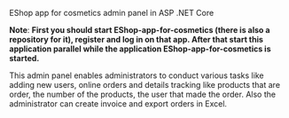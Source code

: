 EShop app for cosmetics admin panel in ASP .NET Core

**Note**: **First you should start EShop-app-for-cosmetics (there is also a repository for it), register and log in on that app. After that start this application parallel while the application EShop-app-for-cosmetics is started.**


This admin panel enables administrators to conduct various tasks like adding new users, online orders and details tracking like products that are order, the number of the products, the user that made the order. Also the administrator can create invoice and export orders in Excel.
